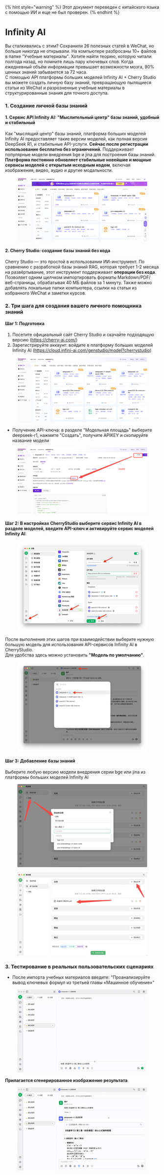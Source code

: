 
{% hint style="warning" %}
Этот документ переведен с китайского языка с помощью ИИ и еще не был проверен.
{% endhint %}

# Infinity AI

Вы сталкивались с этим? Сохранили 26 полезных статей в WeChat, но больше никогда не открывали. На компьютере разбросаны 10+ файлов в папке "Учебные материалы". Хотите найти теорию, которую читали полгода назад, но помните лишь пару ключевых слов. Когда ежедневный объём информации превышает возможности мозга, 90% ценных знаний забываются за 72 часа.\
С помощью API платформы больших моделей Infinity AI + Cherry Studio вы можете создать личную базу знаний, превращающую пылящиеся статьи из WeChat и разрозненные учебные материалы в структурированные знания для точного доступа.

### 1. Создание личной базы знаний

#### 1. Сервис API Infinity AI: "Мыслительный центр" базы знаний, удобный и стабильный

Как "мыслящий центр" базы знаний, платформа больших моделей Infinity AI предоставляет такие версии моделей, как полная версия DeepSeek R1, и стабильные API-услуги. **Сейчас после регистрации использование бесплатно без ограничений.** Поддерживает популярные модели внедрения bge и jina для построения базы знаний. **Платформа постоянно обновляет стабильные новейшие и мощные сервисы моделей с открытым исходным кодом**, включая изображения, видео, аудио и другие модальности.

<figure><img src="../../.gitbook/assets/1280X1280 (1) (1).PNG" alt=""><figcaption></figcaption></figure>

#### 2. Cherry Studio: создание базы знаний без кода

Cherry Studio — это простой в использовании ИИ-инструмент. По сравнению с разработкой базы знаний RAG, которая требует 1-2 месяца на развёртывание, этот инструмент поддерживает **операции без кода**. Позволяет одним щелчком импортировать форматы Markdown/PDF/веб-страницы, обрабатывая 40 МБ файлов за 1 минуту. Также можно добавлять локальные папки компьютера, ссылки на статьи из избранного WeChat и заметки курсов.

### 2. Три шага для создания вашего личного помощника знаний

#### Шаг 1: Подготовка

1.  Посетите официальный сайт Cherry Studio и скачайте подходящую версию (https://cherry-ai.com/)
2.  Зарегистрируйте аккаунт: войдите в платформу больших моделей Infinity AI (https://cloud.infini-ai.com/genstudio/model?cherrystudio)

<figure><img src="../../.gitbook/assets/image (90).png" alt=""><figcaption></figcaption></figure>

*   Получение API-ключа: в разделе "Модельная площадь" выберите deepseek-r1, нажмите "Создать", получите APIKEY и скопируйте название модели

<figure><img src="../../.gitbook/assets/output (1).png" alt=""><figcaption></figcaption></figure>

#### Шаг 2: В настройках CherryStudio выберите сервис Infinity AI в разделе моделей, введите API-ключ и активируйте сервис моделей Infinity AI

<figure><img src="../../.gitbook/assets/1280X1280 (2) (1).png" alt=""><figcaption></figcaption></figure>

После выполнения этих шагов при взаимодействии выберите нужную большую модель для использования API-сервисов Infinity AI в CherryStudio.\
Для удобства здесь можно установить **"Модель по умолчанию"**.

<figure><img src="../../.gitbook/assets/01445ab7-b863-4155-b517-2b6c3c581f47.png" alt=""><figcaption></figcaption></figure>

#### Шаг 3: Добавление базы знаний

Выберите любую версию модели внедрения серии bge или jina из платформы больших моделей Infinity AI

<figure><img src="../../.gitbook/assets/1 (1).png" alt=""><figcaption></figcaption></figure>

<figure><img src="../../.gitbook/assets/2 (2).png" alt=""><figcaption></figcaption></figure>

### 3. Тестирование в реальных пользовательских сценариях

*   После импорта учебных материалов введите: "Проанализируйте вывод ключевых формул из третьей главы «Машинное обучение»"

<figure><img src="../../.gitbook/assets/6bbdbd0d-5db4-4440-b840-3bb3f422b831.gif" alt=""><figcaption></figcaption></figure>

**Прилагается сгенерированное изображение результата**

<figure><img src="../../.gitbook/assets/3.gif" alt=""><figcaption></figcaption></figure>